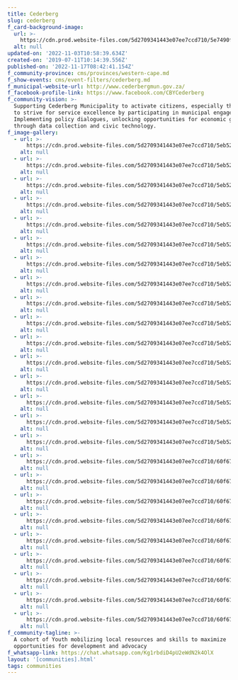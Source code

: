 ```yaml
---
title: Cederberg
slug: cederberg
f_card-background-image:
  url: >-
    https://cdn.prod.website-files.com/5d2709341443e07ee7ccd710/5e7490f731a713e6a0b5f3fd_cby-cederberg-header-map.jpg
  alt: null
updated-on: '2022-11-03T10:58:39.634Z'
created-on: '2019-07-11T10:14:39.556Z'
published-on: '2022-11-17T08:42:41.154Z'
f_community-province: cms/provinces/western-cape.md
f_show-events: cms/event-filters/cederberg.md
f_municipal-website-url: http://www.cederbergmun.gov.za/
f_facebook-profile-link: https://www.facebook.com/CBYCederberg
f_community-vision: >-
  Supporting Cederberg Municipality to activate citizens, especially the youth
  to strive for service excellence by participating in municipal engagements,
  Implementing policy dialogues, unlocking opportunities for economic growth,
  through data collection and civic technology.
f_image-gallery:
  - url: >-
      https://cdn.prod.website-files.com/5d2709341443e07ee7ccd710/5eb5267ced3c806678bffeb6_IMG_6766.jpg
    alt: null
  - url: >-
      https://cdn.prod.website-files.com/5d2709341443e07ee7ccd710/5eb5267b24043c2a6a7a8750_IMG_6769.jpg
    alt: null
  - url: >-
      https://cdn.prod.website-files.com/5d2709341443e07ee7ccd710/5eb5267ca418eff0b028bb59_IMG_6773.jpg
    alt: null
  - url: >-
      https://cdn.prod.website-files.com/5d2709341443e07ee7ccd710/5eb5267c467323edfeff9270_IMG_6778.jpg
    alt: null
  - url: >-
      https://cdn.prod.website-files.com/5d2709341443e07ee7ccd710/5eb5267ba418ef44c428bb30_IMG_6780.jpg
    alt: null
  - url: >-
      https://cdn.prod.website-files.com/5d2709341443e07ee7ccd710/5eb5267b4d8f4a7e6ed81865_IMG_6803.jpg
    alt: null
  - url: >-
      https://cdn.prod.website-files.com/5d2709341443e07ee7ccd710/5eb5267c7983365023470f2b_IMG_6817.jpg
    alt: null
  - url: >-
      https://cdn.prod.website-files.com/5d2709341443e07ee7ccd710/5eb5267c950082314b6e0a42_IMG_6544.jpg
    alt: null
  - url: >-
      https://cdn.prod.website-files.com/5d2709341443e07ee7ccd710/5eb5267b8b77c0be2548e73e_IMG_6545.jpg
    alt: null
  - url: >-
      https://cdn.prod.website-files.com/5d2709341443e07ee7ccd710/5eb5267b686397e905355bdd_IMG_6548(1).jpg
    alt: null
  - url: >-
      https://cdn.prod.website-files.com/5d2709341443e07ee7ccd710/5eb5267b798336a20d470f20_IMG_6551.jpg
    alt: null
  - url: >-
      https://cdn.prod.website-files.com/5d2709341443e07ee7ccd710/5eb5267b1ce0ecdca9a7ed72_IMG_6562.jpg
    alt: null
  - url: >-
      https://cdn.prod.website-files.com/5d2709341443e07ee7ccd710/5eb5267b71ccb689d3247749_IMG_6564.jpg
    alt: null
  - url: >-
      https://cdn.prod.website-files.com/5d2709341443e07ee7ccd710/5eb5267b8fe4e51a93fcf670_IMG_6567.jpg
    alt: null
  - url: >-
      https://cdn.prod.website-files.com/5d2709341443e07ee7ccd710/5eb5267bf84f8eba68adabb1_IMG_6759.jpg
    alt: null
  - url: >-
      https://cdn.prod.website-files.com/5d2709341443e07ee7ccd710/5eb5267b8fe4e529f1fcf66f_IMG_6761.jpg
    alt: null
  - url: >-
      https://cdn.prod.website-files.com/5d2709341443e07ee7ccd710/60f6744d0caf463aa4595989_IMG_8727.jpg
    alt: null
  - url: >-
      https://cdn.prod.website-files.com/5d2709341443e07ee7ccd710/60f6744dd31e3c1be5e46cbb_IMG_8732.jpg
    alt: null
  - url: >-
      https://cdn.prod.website-files.com/5d2709341443e07ee7ccd710/60f6744d35f6f679909c1249_IMG_8733.jpg
    alt: null
  - url: >-
      https://cdn.prod.website-files.com/5d2709341443e07ee7ccd710/60f6744c2eef03ca29361cba_IMG_8734.jpg
    alt: null
  - url: >-
      https://cdn.prod.website-files.com/5d2709341443e07ee7ccd710/60f6744d5fec0a235f500384_IMG_8740.jpg
    alt: null
  - url: >-
      https://cdn.prod.website-files.com/5d2709341443e07ee7ccd710/60f6744c2ca6f40cd903cc37_IMG_8753.jpg
    alt: null
  - url: >-
      https://cdn.prod.website-files.com/5d2709341443e07ee7ccd710/60f6744d0f9f4d87c67cbc8d_IMG_8755.jpg
    alt: null
  - url: >-
      https://cdn.prod.website-files.com/5d2709341443e07ee7ccd710/60f6744d3401e79347b9ff6f_IMG_8758.jpg
    alt: null
  - url: >-
      https://cdn.prod.website-files.com/5d2709341443e07ee7ccd710/60f6744d2b882b0dc9aeb9ce_IMG_8780.jpg
    alt: null
f_community-tagline: >-
  A cohort of Youth mobilizing local resources and skills to maximize
  opportunities for development and advocacy
f_whatsapp-link: https://chat.whatsapp.com/Kg1rbdiD4pU2eWdN2k4OlX
layout: '[communities].html'
tags: communities
---
```



